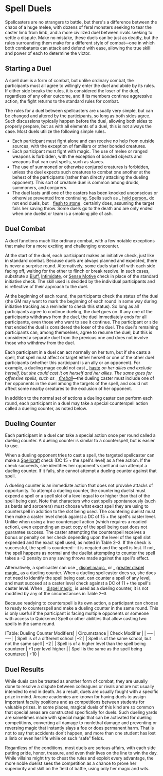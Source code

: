 # Spell Duels

Spellcasters are no strangers to battle, but there's a difference between the chaos of a huge melee, with dozens of feral monsters seeking to tear the caster limb from limb, and a more civilized duel between rivals seeking to settle a dispute. Make no mistake, these duels can be just as deadly, but the rules surrounding them make for a different style of combat—one in which both combatants can attack and defend with ease, allowing the true skill and power of each to determine the victor.

## Starting a Duel

A spell duel is a form of combat, but unlike ordinary combat, the participants must all agree to willingly enter the duel and abide by its rules. If either side breaks the rules, it is considered the loser of the duel, regardless of any other outcome, and if its members continue aggressive action, the fight returns to the standard rules for combat.

The rules for a duel between spellcasters are usually very simple, but can be changed and altered by the participants, so long as both sides agree. Such discussions typically happen before the duel, allowing both sides to properly prepare, but as with all elements of a duel, this is not always the case. Most duels utilize the following simple rules.

- Each participant must fight alone and can receive no help from outside sources, with the exception of familiars or other bonded creatures.
- Each participant must fight with magic. The use of melee or ranged weapons is forbidden, with the exception of bonded objects and weapons that can cast spells, such as staves.
- The use of summoned or otherwise conjured creatures is forbidden, unless the duel expects such creatures to combat one another at the behest of the participants (rather than directly attacking the dueling opponent). This sort of creature duel is common among druids, summoners, and conjurers.
- The duel lasts until one of the casters has been knocked unconscious or otherwise prevented from continuing. Spells such as _ [hold person](spells/holdPerson.md#_hold-person)_ do not end duels, but _ [flesh to stone](spells/fleshToStone.md#_flesh-to-stone)_ certainly does, assuming the target fails her saving throw. Some duels go to the death and are only ended when one duelist or team is a smoking pile of ash.

## Duel Combat

A duel functions much like ordinary combat, with a few notable exceptions that make for a more exciting and challenging encounter.

At the start of the duel, each participant makes an initiative check, just like in standard combat. Because duels are always planned and expected, there is never a surprise round. Alternatively, some duels start off with each side facing off, waiting for the other to flinch or break resolve. In such cases, substitute a [Bluff](skills/bluff.md#_bluff), [Intimidate](skills/intimidate.md#_intimidate), or [Sense Motive](skills/senseMotive.md#_sense-motive) check in place of the standard initiative check. The skill used is decided by the individual participants and is reflective of their approach to the duel.

At the beginning of each round, the participants check the status of the duel (the GM may want to mark the beginning of each round in some way during initiative tracking as a reminder to check this status). So long as all participants agree to continue dueling, the duel goes on. If any one of the participants withdraws from the duel, the duel immediately ends for all participants, even those who want to see it continue. The participant or side that ended the duel is considered the loser of the duel. The duel's remaining participants can, among themselves, agree to resume the duel, but this is considered a separate duel from the previous one and does not involve those who withdrew from the duel.

Each participant in a duel can act normally on her turn, but if she casts a spell, that spell must affect or target either herself or one of the other duel participants (whether this participant is an ally or an opponent). For example, a dueling mage could not cast _ [haste](spells/haste.md#_haste) _on her allies and exclude herself, but she could cast it on herself and her allies. The same goes for offensive spells, such as _ [fireball](spells/fireball.md#_fireball)_—the dueling caster must include one of her opponents in the duel among the targets of the spell, and could not affect some nearby creatures to the exclusion of her opponent.

In addition to the normal set of actions a dueling caster can perform each round, each participant in a duel may take a special counterspell action called a dueling counter, as noted below.

## Dueling Counter

Each participant in a duel can take a special action once per round called a dueling counter. A dueling counter is similar to a counterspell, but is easier to use.

When a dueling opponent tries to cast a spell, the targeted spellcaster can make a [Spellcraft](skills/spellcraft.md#_spellcraft) check (DC 15 + the spell's level) as a free action. If the check succeeds, she identifies her opponent's spell and can attempt a dueling counter. If it fails, she cannot attempt a dueling counter against that spell.

A dueling counter is an immediate action that does not provoke attacks of opportunity. To attempt a dueling counter, the countering duelist must expend a spell or a spell slot of a level equal to or higher than that of the spell being cast. Note that characters who cast spells spontaneously (such as bards and sorcerers) must choose what exact spell they are using to counterspell in addition to the slot being used. The countering duelist must then make a caster level check against a DC of 15 + the spell's caster level. Unlike when using a true counterspell action (which requires a readied action), even expending an exact copy of the spell being cast does not guarantee success. The caster attempting the counterspell receives a bonus or penalty on her check depending upon the level of the spell slot expended and the exact spell used, as noted in Table 2–3. If the check is successful, the spell is countered—it is negated and the spell is lost. If not, the spell happens as normal and the duelist attempting to counter the spell takes a –2 penalty on any saving throws made against the spell's effect.

Alternatively, a spellcaster can use _ [dispel magic](spells/dispelMagic.md#_dispel-magic)_ or _ [greater dispel magic](spells/dispelMagic.md#_dispel-magic-greater)_ as a dueling counter. When a dueling spellcaster does so, she does not need to identify the spell being cast, can counter a spell of any level, and must succeed at a caster level check against a DC of 11 + the spell's caster level. When _ [dispel magic](spells/dispelMagic.md#_dispel-magic)_ is used as a dueling counter, it is not modified by any of the circumstances in Table 2–3.

Because readying to counterspell is its own action, a participant can choose to ready to counterspell and make a dueling counter in the same round. This is only useful if the participant is facing multiple opponents or someone with access to Quickened Spell or other abilities that allow casting two spells in the same round.

[Table: Dueling Counter Modifiers]
| Circumstance | Check Modifier |
| --- | --- |
| Spell is of a different school | –2 |
| Spell is of the same school, but not the same spell | +2 |
| Spell is of a higher level than the spell being counterer | +1 per level higher |
| Spell is the same as the spell being countered | +10 |

## Duel Results

While duels can be treated as another form of combat, they are usually done to resolve a dispute between colleagues or rivals and are not usually intended to end in death. As a result, duels are usually fought with a specific prize in mind. Arcane academies are known for having duels to assign important faculty positions and as competitions between students for valuable prizes. In some places, magical duels of this kind are so common that special areas are constructed specifically for duels. Such dueling yards are sometimes made with special magic that can be activated for dueling competitions, converting all damage to nonlethal damage and preventing or reversing magic that instantly slays a foe or does permanent harm. That is not to say that accidents don't happen, and more than one student has lost a limb or even her life while on such “safe” fields.

Regardless of the conditions, most duels are serious affairs, with each side putting pride, honor, treasure, and even their lives on the line to win the day. While villains might try to cheat the rules and exploit every advantage, the more noble duelist sees the competition as a chance to prove her superiority and skill on the field of battle, using only her magic and wits.

